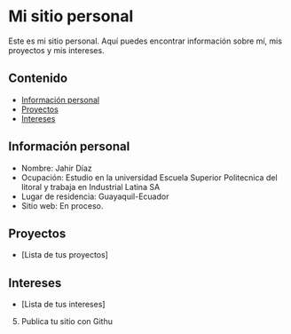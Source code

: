 # Mi sitio personal
Este es mi sitio personal. Aquí puedes encontrar información sobre mí, mis
proyectos y mis intereses.
## Contenido
* [Información personal](#información-personal)
* [Proyectos](#proyectos)
* [Intereses](#intereses)
## Información personal
* Nombre: Jahir Díaz
* Ocupación: Estudio en la universidad Escuela Superior Politecnica del litoral y trabaja en Industrial Latina SA
* Lugar de residencia: Guayaquil-Ecuador
* Sitio web: En proceso.
## Proyectos
* [Lista de tus proyectos]
## Intereses
* [Lista de tus intereses]
5. Publica tu sitio con Githu
